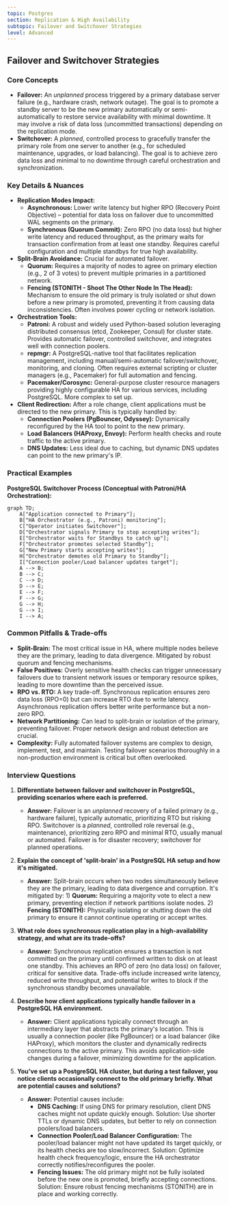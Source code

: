 ```yaml
---
topic: Postgres
section: Replication & High Availability
subtopic: Failover and Switchover Strategies
level: Advanced
---
```


## Failover and Switchover Strategies

### Core Concepts

- **Failover:** An _unplanned_ process triggered by a primary database server failure (e.g., hardware crash, network outage). The goal is to promote a standby server to be the new primary automatically or semi-automatically to restore service availability with minimal downtime. It may involve a risk of data loss (uncommitted transactions) depending on the replication mode.
- **Switchover:** A _planned_, controlled process to gracefully transfer the primary role from one server to another (e.g., for scheduled maintenance, upgrades, or load balancing). The goal is to achieve zero data loss and minimal to no downtime through careful orchestration and synchronization.

### Key Details & Nuances

- **Replication Modes Impact:**
  - **Asynchronous:** Lower write latency but higher RPO (Recovery Point Objective) – potential for data loss on failover due to uncommitted WAL segments on the primary.
  - **Synchronous (Quorum Commit):** Zero RPO (no data loss) but higher write latency and reduced throughput, as the primary waits for transaction confirmation from at least one standby. Requires careful configuration and multiple standbys for true high availability.
- **Split-Brain Avoidance:** Crucial for automated failover.
  - **Quorum:** Requires a majority of nodes to agree on primary election (e.g., 2 of 3 votes) to prevent multiple primaries in a partitioned network.
  - **Fencing (STONITH - Shoot The Other Node In The Head):** Mechanism to ensure the old primary is truly isolated or shut down before a new primary is promoted, preventing it from causing data inconsistencies. Often involves power cycling or network isolation.
- **Orchestration Tools:**
  - **Patroni:** A robust and widely used Python-based solution leveraging distributed consensus (etcd, Zookeeper, Consul) for cluster state. Provides automatic failover, controlled switchover, and integrates well with connection poolers.
  - **repmgr:** A PostgreSQL-native tool that facilitates replication management, including manual/semi-automatic failover/switchover, monitoring, and cloning. Often requires external scripting or cluster managers (e.g., Pacemaker) for full automation and fencing.
  - **Pacemaker/Corosync:** General-purpose cluster resource managers providing highly configurable HA for various services, including PostgreSQL. More complex to set up.
- **Client Redirection:** After a role change, client applications must be directed to the new primary. This is typically handled by:
  - **Connection Poolers (PgBouncer, Odyssey):** Dynamically reconfigured by the HA tool to point to the new primary.
  - **Load Balancers (HAProxy, Envoy):** Perform health checks and route traffic to the active primary.
  - **DNS Updates:** Less ideal due to caching, but dynamic DNS updates can point to the new primary's IP.

### Practical Examples

**PostgreSQL Switchover Process (Conceptual with Patroni/HA Orchestration):**

```mermaid
graph TD;
    A["Application connected to Primary"];
    B["HA Orchestrator (e.g., Patroni) monitoring"];
    C["Operator initiates Switchover"];
    D["Orchestrator signals Primary to stop accepting writes"];
    E["Orchestrator waits for Standbys to catch up"];
    F["Orchestrator promotes selected Standby"];
    G["New Primary starts accepting writes"];
    H["Orchestrator demotes old Primary to Standby"];
    I["Connection pooler/Load balancer updates target"];
    A --> B;
    B --> C;
    C --> D;
    D --> E;
    E --> F;
    F --> G;
    G --> H;
    G --> I;
    I --> A;
```

### Common Pitfalls & Trade-offs

- **Split-Brain:** The most critical issue in HA, where multiple nodes believe they are the primary, leading to data divergence. Mitigated by robust quorum and fencing mechanisms.
- **False Positives:** Overly sensitive health checks can trigger unnecessary failovers due to transient network issues or temporary resource spikes, leading to more downtime than the perceived issue.
- **RPO vs. RTO:** A key trade-off. Synchronous replication ensures zero data loss (RPO=0) but can increase RTO due to write latency. Asynchronous replication offers better write performance but a non-zero RPO.
- **Network Partitioning:** Can lead to split-brain or isolation of the primary, preventing failover. Proper network design and robust detection are crucial.
- **Complexity:** Fully automated failover systems are complex to design, implement, test, and maintain. Testing failover scenarios thoroughly in a non-production environment is critical but often overlooked.

### Interview Questions

1.  **Differentiate between failover and switchover in PostgreSQL, providing scenarios where each is preferred.**

    - **Answer:** Failover is an _unplanned_ recovery of a failed primary (e.g., hardware failure), typically automatic, prioritizing RTO but risking RPO. Switchover is a _planned_, controlled role reversal (e.g., maintenance), prioritizing zero RPO and minimal RTO, usually manual or automated. Failover is for disaster recovery; switchover for planned operations.

2.  **Explain the concept of 'split-brain' in a PostgreSQL HA setup and how it's mitigated.**

    - **Answer:** Split-brain occurs when two nodes simultaneously believe they are the primary, leading to data divergence and corruption. It's mitigated by: 1) **Quorum:** Requiring a majority vote to elect a new primary, preventing election if network partitions isolate nodes. 2) **Fencing (STONITH):** Physically isolating or shutting down the old primary to ensure it cannot continue operating or accept writes.

3.  **What role does synchronous replication play in a high-availability strategy, and what are its trade-offs?**

    - **Answer:** Synchronous replication ensures a transaction is not committed on the primary until confirmed written to disk on at least one standby. This achieves an RPO of zero (no data loss) on failover, critical for sensitive data. Trade-offs include increased write latency, reduced write throughput, and potential for writes to block if the synchronous standby becomes unavailable.

4.  **Describe how client applications typically handle failover in a PostgreSQL HA environment.**

    - **Answer:** Client applications typically connect through an intermediary layer that abstracts the primary's location. This is usually a connection pooler (like PgBouncer) or a load balancer (like HAProxy), which monitors the cluster and dynamically redirects connections to the active primary. This avoids application-side changes during a failover, minimizing downtime for the application.

5.  **You've set up a PostgreSQL HA cluster, but during a test failover, you notice clients occasionally connect to the old primary briefly. What are potential causes and solutions?**
    - **Answer:** Potential causes include:
      - **DNS Caching:** If using DNS for primary resolution, client DNS caches might not update quickly enough. Solution: Use shorter TTLs or dynamic DNS updates, but better to rely on connection poolers/load balancers.
      - **Connection Pooler/Load Balancer Configuration:** The pooler/load balancer might not have updated its target quickly, or its health checks are too slow/incorrect. Solution: Optimize health check frequency/logic, ensure the HA orchestrator correctly notifies/reconfigures the pooler.
      - **Fencing Issues:** The old primary might not be fully isolated before the new one is promoted, briefly accepting connections. Solution: Ensure robust fencing mechanisms (STONITH) are in place and working correctly.
